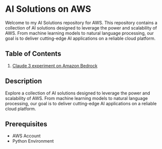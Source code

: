 # AI Solutions on AWS

Welcome to my AI Solutions repository for AWS. This repository contains a collection of AI solutions designed to leverage the power and scalability of AWS. From machine learning models to natural language processing, our goal is to deliver cutting-edge AI applications on a reliable cloud platform.

## Table of Contents

1. [Claude 3 experiment on Amazon Bedrock](/claude-3-experiment/claude3-experiment.ipynb)

## Description

Explore a collection of AI solutions designed to leverage the power and scalability of AWS. From machine learning models to natural language processing, our goal is to deliver cutting-edge AI applications on a reliable cloud platform.

## Prerequisites

- AWS Account
- Python Environment

